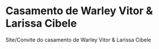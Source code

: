 # Casamento de Warley Vitor & Larissa Cibele
Site/Convite do casamento de Warley Vitor & Larissa Cibele
